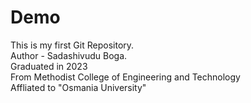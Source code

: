 # Demo
This is my first Git Repository.
<br>
Author - Sadashivudu Boga.<br>
Graduated in 2023 <br>
From Methodist College of Engineering and Technology <br>
Affliated to "Osmania University"
